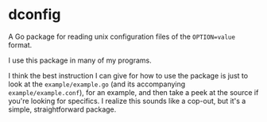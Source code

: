 # dconfig
A Go package for reading unix configuration files of the `OPTION=value` format.

I use this package in many of my programs.

I think the best instruction I can give for how to use the package is just
to look at the `example/example.go` (and its accompanying
`example/example.conf`), for an example, and then take a peek at the source
if you're looking for specifics. I realize this sounds like a cop-out, but
it's a simple, straightforward package.
